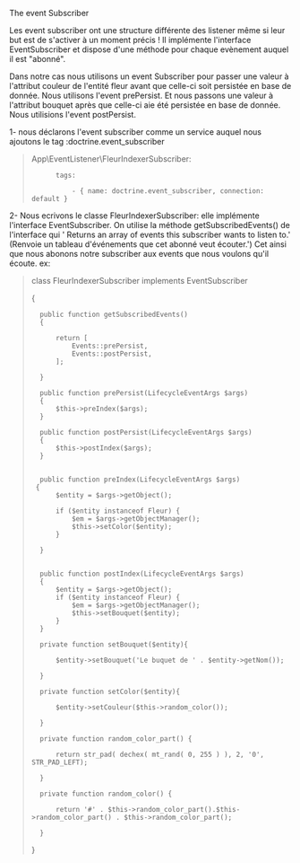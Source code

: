 The event Subscriber

Les event subscriber ont une structure différente des listener même si leur but est de s'activer à un moment précis !
Il implémente l'interface EventSubscriber et dispose d'une méthode pour chaque evènement auquel il est "abonné".

Dans notre cas nous utilisons un event Subscriber pour passer une valeur à l'attribut couleur de l'entité fleur avant que celle-ci soit persistée en base de donnée. Nous utilisons l'event prePersist.
Et nous passons une valeur à l'attribut bouquet après que celle-ci aie été persistée en base de donnée. Nous utilisions l'event postPersist.

1- nous déclarons l'event subscriber comme un service auquel nous ajoutons le tag :doctrine.event_subscriber

>   App\EventListener\FleurIndexerSubscriber:
>   
>           tags:
>           
>               - { name: doctrine.event_subscriber, connection: default }

2- Nous ecrivons le classe FleurIndexerSubscriber: 
elle implémente l'interface EventSubscriber. On utilise la méthode getSubscribedEvents() de l'interface qui ' Returns an array of events this subscriber wants to listen to.' (Renvoie un tableau d'événements que cet abonné veut écouter.') Cet ainsi que nous abonons notre subscriber aux events que nous voulons qu'il écoute.
ex:

>   class FleurIndexerSubscriber implements EventSubscriber
>   
>   {
>   
>       public function getSubscribedEvents()
>       {
>       
>           return [
>               Events::prePersist,
>               Events::postPersist,
>           ];
>           
>       }
>       
>       public function prePersist(LifecycleEventArgs $args)
>       {
>           $this->preIndex($args);
>       }
>   
>       public function postPersist(LifecycleEventArgs $args)
>       {
>           $this->postIndex($args);
>       }
>   
>   
>       public function preIndex(LifecycleEventArgs $args)
>      {
>           $entity = $args->getObject();
>           
>           if ($entity instanceof Fleur) {
>               $em = $args->getObjectManager();
>               $this->setColor($entity);
>           }
>           
>       }
>       
>   
>       public function postIndex(LifecycleEventArgs $args)
>       {
>           $entity = $args->getObject();
>           if ($entity instanceof Fleur) {
>               $em = $args->getObjectManager();
>               $this->setBouquet($entity);
>           }
>       }
>   
>       private function setBouquet($entity){
>       
>           $entity->setBouquet('Le buquet de ' . $entity->getNom());
>           
>       }
>   
>       private function setColor($entity){
>       
>           $entity->setCouleur($this->random_color());
>           
>       }
>   
>       private function random_color_part() {
>   
>           return str_pad( dechex( mt_rand( 0, 255 ) ), 2, '0', STR_PAD_LEFT);
>           
>       }
>   
>       private function random_color() {
>       
>           return '#' . $this->random_color_part().$this->random_color_part() . $this->random_color_part();
>           
>       }
>       
>   }
